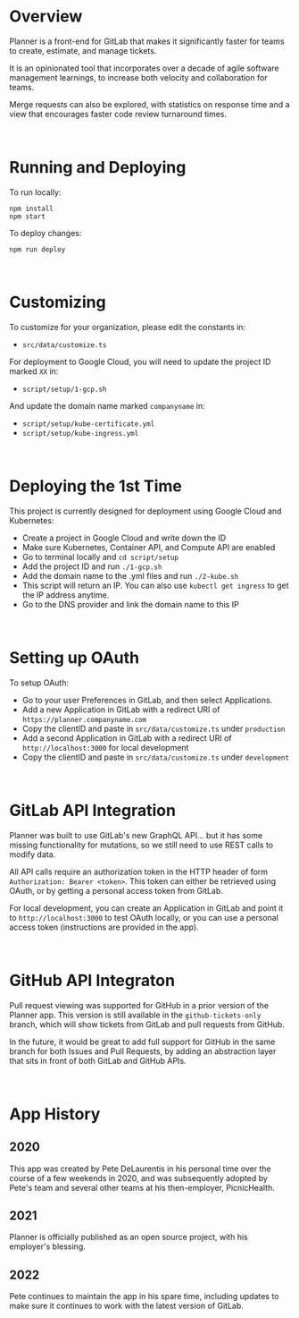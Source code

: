 # Overview

Planner is a front-end for GitLab that makes it significantly faster for teams to create, estimate, and manage tickets.  

It is an opinionated tool that incorporates over a decade of agile software management learnings, to increase both velocity and collaboration for teams.

Merge requests can also be explored, with statistics on response time and a view that encourages faster code review turnaround times.  

<br>

# Running and Deploying

To run locally:

```
npm install
npm start
```

To deploy changes:

```
npm run deploy
```

<br>

# Customizing

To customize for your organization, please edit the constants in:

- `src/data/customize.ts`

For deployment to Google Cloud, you will need to update the project ID marked `XX` in:

- `script/setup/1-gcp.sh`

And update the domain name marked `companyname` in:

- `script/setup/kube-certificate.yml`
- `script/setup/kube-ingress.yml`

<br>

# Deploying the 1st Time

This project is currently designed for deployment using Google Cloud and Kubernetes:

- Create a project in Google Cloud and write down the ID
- Make sure Kubernetes, Container API, and Compute API are enabled
- Go to terminal locally and `cd script/setup`
- Add the project ID and run `./1-gcp.sh`
- Add the domain name to the .yml files and run `./2-kube.sh`
- This script will return an IP.  You can also use `kubectl get ingress` to get the IP address anytime.
- Go to the DNS provider and link the domain name to this IP

<br>

# Setting up OAuth 

To setup OAuth:

- Go to your user Preferences in GitLab, and then select Applications.  
- Add a new Application in GitLab with a redirect URI of `https://planner.companyname.com`
- Copy the clientID and paste in `src/data/customize.ts` under `production`
- Add a second Application in GitLab with a redirect URI of `http://localhost:3000` for local development
- Copy the clientID and paste in `src/data/customize.ts` under `development` 

<br>

# GitLab API Integration

Planner was built to use GitLab's new GraphQL API... but it has some missing functionality for mutations, so we still need to use REST calls to modify data.

All API calls require an authorization token in the HTTP header of form `Authorization: Bearer <token>`.  This token can either be retrieved using OAuth, or by getting a personal access token from GitLab.   

For local development, you can create an Application in GitLab and point it to `http://localhost:3000` to test OAuth locally, or you can use a personal access token (instructions are provided in the app).

<br>

# GitHub API Integraton

Pull request viewing was supported for GitHub in a prior version of the Planner app.  This version is still available in the `github-tickets-only` branch, which will show tickets from GitLab and pull requests from GitHub.  

In the future, it would be great to add full support for GitHub in the same branch for both Issues and Pull Requests, by adding an abstraction layer that sits in front of both GitLab and GitHub APIs.

<br>

# App History

## 2020

This app was created by Pete DeLaurentis in his personal time over the course of a few weekends in 2020, and was subsequently adopted by Pete's team and several other teams at his then-employer, PicnicHealth.  

## 2021

Planner is officially published as an open source project, with his employer's blessing.  

## 2022

Pete continues to maintain the app in his spare time, including updates to make sure it continues to work with the latest version of GitLab.


